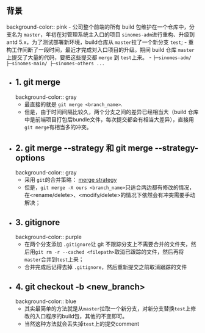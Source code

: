 ## 背景
background-color:: pink
	- 公司整个前端的所有 build 包维护在一个仓库中，分支名为 `master`，年初在对管理系统主入口的项目 `sinomes-adm`进行重构、升级到antd 5.x，为了测试部署新环境，build仓库从 `master`拉了一个新分支 `test`;
	- 重构工作间断了一段时间，最近才完成对入口项目的升级。期间 build 仓库 `master`上提交了大量的代码，要把这些提交都 `merge` 到 `test`上来。
	- ```
	  ├─sinomes-adm/
	  ├─sinomes-main/
	  ├─sinomes-others
	  ...
	  ```
- ## 1. git merge
  background-color:: gray
	- 最直接的就是 `git merge <branch_name>`.
	- 但是，由于时间间隔比较久，两个分支之间的差异已经相当大（build 仓库中是前端项目打包后bundle文件，每次提交都会有相当大差异），直接用 `git merge`有相当多的冲突。
- ## 2. git merge --strategy 和 git merge --strategy-options
  background-color:: gray
	- 采用 `git`的合并策略： [merge strategy](https://blog.walterlv.com/post/git-merge-strategy.html)
	- 但是，`git merge -X ours <branch_name>`只适合两边都有修改的情况，在<rename/delete>、<modify/delete>的情况下依然会有冲突需要手动解决；
- ## 3. gitignore
  background-color:: purple
	- 在两个分支添加 `.gitignore`让 git 不跟踪分支上不需要合并的文件夹，然后用`git rm -r --cached <filepath>`取消已跟踪的文件，然后再将 `master`合并到`test`上来；
	- 合并完成后记得去掉 `.gitignore`，然后重新提交之前取消跟踪的文件
- ## 4. git checkout -b <new_branch>
  background-color:: blue
	- 其实最简单的方法就是从`master`拉取一个新分支，对新分支替换`test`上修改的入口程序的build包，其他的不变即可。
	- 当然这种方法就会丢失掉`test`上的提交comment